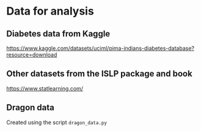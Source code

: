 # Data for analysis



## Diabetes data from Kaggle

https://www.kaggle.com/datasets/uciml/pima-indians-diabetes-database?resource=download

## Other datasets from the ISLP package and book

https://www.statlearning.com/

## Dragon data

Created using the script `dragon_data.py`
